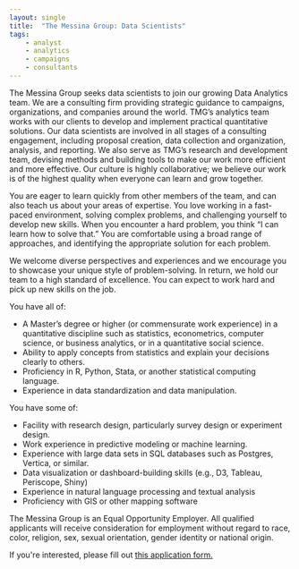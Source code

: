 ```yaml
---
layout: single
title:  "The Messina Group: Data Scientists"
tags: 
    - analyst
    - analytics
    - campaigns
    - consultants
---
```


The Messina Group seeks data scientists to join our growing Data Analytics team.
We are a consulting firm providing strategic guidance to campaigns, organizations, and companies around the world. TMG’s analytics team works with our clients to develop and implement practical quantitative solutions. Our data scientists are involved in all stages of a consulting engagement, including proposal creation, data collection and organization, analysis, and reporting. We also serve as TMG’s research and development team, devising methods and building tools to make our work more efficient and more effective. Our culture is highly collaborative; we believe our work is of the highest quality when everyone can learn and grow together.

You are eager to learn quickly from other members of the team, and can also teach us about your areas of expertise. You love working in a fast-paced environment, solving complex problems, and challenging yourself to develop new skills. When you encounter a hard problem, you think “I can learn how to solve that.” You are comfortable using a broad range of approaches, and identifying the appropriate solution for each problem.

We welcome diverse perspectives and experiences and we encourage you to showcase your unique style of problem-solving. In return, we hold our team to a high standard of excellence. You can expect to work hard and pick up new skills on the job.

You have all of:

* A Master’s degree or higher (or commensurate work experience) in a quantitative discipline such as statistics, econometrics, computer science, or business analytics, or in a quantitative social science.
* Ability to apply concepts from statistics and explain your decisions clearly to others.
* Proficiency in R, Python, Stata, or another statistical computing language.
* Experience in data standardization and data manipulation.

You have some of:

* Facility with research design, particularly survey design or experiment design.
* Work experience in predictive modeling or machine learning.
* Experience with large data sets in SQL databases such as Postgres, Vertica, or similar.
* Data visualization or dashboard-building skills (e.g., D3, Tableau, Periscope, Shiny)
* Experience in natural language processing and textual analysis
* Proficiency with GIS or other mapping software

The Messina Group is an Equal Opportunity Employer. All qualified applicants will receive consideration for employment without regard to race, color, religion, sex, sexual orientation, gender identity or national origin.

If you're interested, please fill out [this application form.](https://airtable.com/shrRZK6wMexL25TFi)
